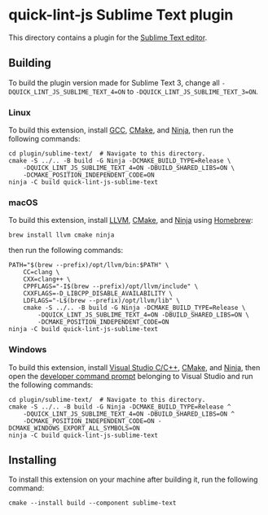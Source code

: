 # quick-lint-js Sublime Text plugin

This directory contains a plugin for the [Sublime Text editor].

## Building

To build the plugin version made for Sublime Text 3, change all
`-DQUICK_LINT_JS_SUBLIME_TEXT_4=ON` to `-DQUICK_LINT_JS_SUBLIME_TEXT_3=ON`.

### Linux

To build this extension, install [GCC], [CMake], and [Ninja], then run the
following commands:

```shell
cd plugin/sublime-text/  # Navigate to this directory.
cmake -S ../.. -B build -G Ninja -DCMAKE_BUILD_TYPE=Release \
    -DQUICK_LINT_JS_SUBLIME_TEXT_4=ON -DBUILD_SHARED_LIBS=ON \
    -DCMAKE_POSITION_INDEPENDENT_CODE=ON
ninja -C build quick-lint-js-sublime-text
```

### macOS

To build this extension, install [LLVM], [CMake], and [Ninja] using [Homebrew]:

```shell
brew install llvm cmake ninja
```

then run the following commands:

```shell
PATH="$(brew --prefix)/opt/llvm/bin:$PATH" \
    CC=clang \
    CXX=clang++ \
    CPPFLAGS="-I$(brew --prefix)/opt/llvm/include" \
    CXXFLAGS=-D_LIBCPP_DISABLE_AVAILABILITY \
    LDFLAGS="-L$(brew --prefix)/opt/llvm/lib" \
    cmake -S ../.. -B build -G Ninja -DCMAKE_BUILD_TYPE=Release \
        -DQUICK_LINT_JS_SUBLIME_TEXT_4=ON -DBUILD_SHARED_LIBS=ON \
        -DCMAKE_POSITION_INDEPENDENT_CODE=ON
ninja -C build quick-lint-js-sublime-text
```

### Windows

To build this extension, install [Visual Studio C/C++], [CMake], and [Ninja],
then open the [developer command prompt] belonging to Visual Studio and run the
following commands:

```shell
cd plugin/sublime-text/  # Navigate to this directory.
cmake -S ../.. -B build -G Ninja -DCMAKE_BUILD_TYPE=Release ^
    -DQUICK_LINT_JS_SUBLIME_TEXT_4=ON -DBUILD_SHARED_LIBS=ON ^
    -DCMAKE_POSITION_INDEPENDENT_CODE=ON -DCMAKE_WINDOWS_EXPORT_ALL_SYMBOLS=ON
ninja -C build quick-lint-js-sublime-text
```

## Installing

To install this extension on your machine after building it, run the following
command:

```shell
cmake --install build --component sublime-text
```

[Sublime Text editor]: https://www.sublimetext.com/
[GCC]: https://gcc.gnu.org/
[LLVM]: https://llvm.org/
[Visual Studio C/C++]: https://visualstudio.microsoft.com/vs/features/cplusplus/
[CMake]: https://cmake.org/
[Ninja]: https://ninja-build.org/
[Homebrew]: https://brew.sh/
[developer command prompt]: https://docs.microsoft.com/en-us/cpp/build/building-on-the-command-line?view=msvc-160#developer_command_prompt_shortcuts
